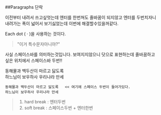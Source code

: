 ##Paragraphs 단락

이전부터 내려서 쓰고싶엇는데 엔터를 한번쳐도 줄바꿈이 되지않고 엔터를 두번치자니 내려가는 폭이 넓어서 보기싫었는데
이번에 해결할수있을꺼같다.

Each dot ( · )을 사용하는 것이다.
>"이거 특수문자아니야?"

사실 스페이스바를 의미하는것입니다. 보여지지않으니 닷으로 표현하는데
줄바꿈하고싶은 위치에서 스페이스바 두번!!

동해물과 백두산이 마르고 닳도록  
하느님이 보우하사 우리나라 만세

```
동해물과 백두산이 마르고 닳도록   << 여기에 스페이스 두번이 들어가있다.
하느님이 보우하사 우리나라 만세
```

>1. hard break : 엔터두번
>2. soft break : 스페이스두번 + 엔터한번


